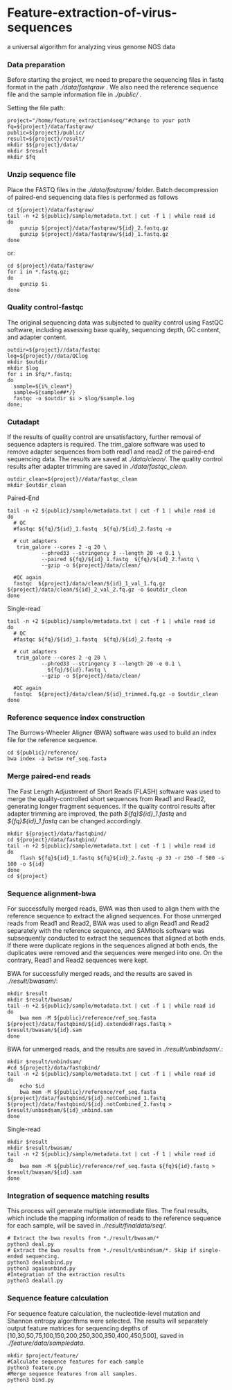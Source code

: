 # Feature-extraction-of-virus-sequences
a universal algorithm for analyzing virus genome NGS data


### Data preparation

Before starting the project, we need to prepare the sequencing files in fastq format in the path *./data/fastqraw* . We also need the reference sequence file and the sample information file in *./public/* .  

Setting the file path:
```shell
project="/home/feature_extraction4seq/"#change to your path
fq=${project}/data/fastqraw/
public=${project}/public/
result=${project}/result/
mkdir $${project}/data/
mkdir $result
mkdir $fq

```


### Unzip sequence file

Place the FASTQ files in the *./data/fastqraw/* folder. Batch decompression of paired-end sequencing data files is performed as follows
```shell
cd ${project}/data/fastqraw/
tail -n +2 ${public}/sample/metadata.txt | cut -f 1 | while read id
do
	gunzip ${project}/data/fastqraw/${id}_2.fastq.gz
	gunzip ${project}/data/fastqraw/${id}_1.fastq.gz
done
```
or:
```shell
cd ${project}/data/fastqraw/
for i in *.fastq.gz;
do
	gunzip $i
done
```

### Quality control-fastqc
The original  sequencing data was subjected to quality control using FastQC software, including assessing base quality, sequencing depth, GC content, and adapter content.

```shell
outdir=${project}//data/fastqc
log=${project}//data/QClog
mkdir $outdir
mkdir $log
for i in $fq/*.fastq;
do
  sample=${i%_clean*}
  sample=${sample##*/}
  fastqc -o $outdir $i > $log/$sample.log
done;
```


### Cutadapt
If the results of quality control are unsatisfactory, further removal of sequence adapters is required. The trim_galore software was used to remove adapter sequences from both read1 and read2 of the paired-end sequencing data. The results are saved at *./data/clean/*. The quality control results after adapter trimming are saved in *./data/fastqc_clean*.

```shell
outdir_clean=${project}//data/fastqc_clean
mkdir $outdir_clean
```

Paired-End
```shell
tail -n +2 ${public}/sample/metadata.txt | cut -f 1 | while read id
do
  # QC
  #fastqc ${fq}/${id}_1.fastq  ${fq}/${id}_2.fastq -o 
  
  # cut adapters
   trim_galore --cores 2 -q 20 \
           --phred33 --stringency 3 --length 20 -e 0.1 \
           --paired ${fq}/${id}_1.fastq  ${fq}/${id}_2.fastq \
           --gzip -o ${project}/data/clean/
   
  #QC again
  fastqc  ${project}/data/clean/${id}_1_val_1.fq.gz  ${project}/data/clean/${id}_2_val_2.fq.gz -o $outdir_clean
done
```
Single-read
```shell
tail -n +2 ${public}/sample/metadata.txt | cut -f 1 | while read id
do
  # QC
  #fastqc ${fq}/${id}_1.fastq  ${fq}/${id}_2.fastq -o 
  
  # cut adapters
   trim_galore --cores 2 -q 20 \
           --phred33 --stringency 3 --length 20 -e 0.1 \
             ${fq}/${id}.fastq \ 
           --gzip -o ${project}/data/clean/
   
  #QC again
  fastqc  ${project}/data/clean/${id}_trimmed.fq.gz -o $outdir_clean
done
```


### Reference sequence index construction
The Burrows-Wheeler Aligner (BWA) software was used to build an index file for the reference sequence.

```shell
cd ${public}/reference/
bwa index -a bwtsw ref_seq.fasta 
```


### Merge paired-end reads
The Fast Length Adjustment of Short Reads (FLASH) software was used to merge the quality-controlled short sequences from Read1 and Read2, generating longer fragment sequences. If the quality control results after adapter trimming are improved, the path *\${fq}\${id}_1.fastq* and *\${fq}\${id}_1.fastq* can be changed accordingly.

```shell
mkdir ${project}/data/fastqbind/
cd ${project}/data/fastqbind/
tail -n +2 ${public}/sample/metadata.txt | cut -f 1 | while read id
do
	flash ${fq}${id}_1.fastq ${fq}${id}_2.fastq -p 33 -r 250 -f 500 -s 100 -o ${id}
done
cd ${project}
```




### Sequence alignment-bwa

For successfully merged reads, BWA was then used to align them with the reference sequence to extract the aligned sequences. For those unmerged reads from Read1 and Read2, BWA was used to align Read1 and Read2 separately with the reference sequence, and SAMtools software was subsequently conducted to extract the sequences that aligned at both ends. If there were duplicate regions in the sequences aligned at both ends, the duplicates were removed and the sequences were merged into one. On the contrary, Read1 and Read2 sequences were kept. 

BWA for successfully merged reads, and the results are saved in *./result/bwasam/*:
```shell
mkdir $result
mkdir $result/bwasam/
tail -n +2 ${public}/sample/metadata.txt | cut -f 1 | while read id
do
	bwa mem -M ${public}/reference/ref_seq.fasta ${project}/data/fastqbind/${id}.extendedFrags.fastq > $result/bwasam/${id}.sam
done
```

BWA for unmerged reads, and the results are saved in *./result/unbindsam/*.:
```shell
mkdir $result/unbindsam/
#cd ${project}/data/fastqbind/
tail -n +2 ${public}/sample/metadata.txt | cut -f 1 | while read id
do
	echo $id
	bwa mem -M ${public}/reference/ref_seq.fasta ${project}/data/fastqbind/${id}.notCombined_1.fastq ${project}/data/fastqbind/${id}.notCombined_2.fastq > $result/unbindsam/${id}_unbind.sam
done
```

Single-read
```shell
mkdir $result
mkdir $result/bwasam/
tail -n +2 ${public}/sample/metadata.txt | cut -f 1 | while read id
do
	bwa mem -M ${public}/reference/ref_seq.fasta ${fq}${id}.fastq > $result/bwasam/${id}.sam
done
```


### Integration of sequence matching results
This process will generate multiple intermediate files. The final results, which include the mapping information of reads to the reference sequence for each sample, will be saved in *./result/finaldata/seq/*.


```shell
# Extract the bwa results from *./result/bwasam/*
python3 deal.py
# Extract the bwa results from *./result/unbindsam/*. Skip if single-ended sequencing.
python3 dealunbind.py
python3 againunbind.py
#Integration of the extraction results
python3 dealall.py
```


### Sequence feature calculation
For sequence feature calculation, the nucleotide-level mutation and Shannon entropy algorithms were selected. The results will separately output feature matrices for sequencing depths of [10,30,50,75,100,150,200,250,300,350,400,450,500], saved in *./feature/data/sampledata*.

```shell
mkdir $project/feature/
#Calculate sequence features for each sample
python3 feature.py
#Merge sequence features from all samples.
python3 bind.py
```

